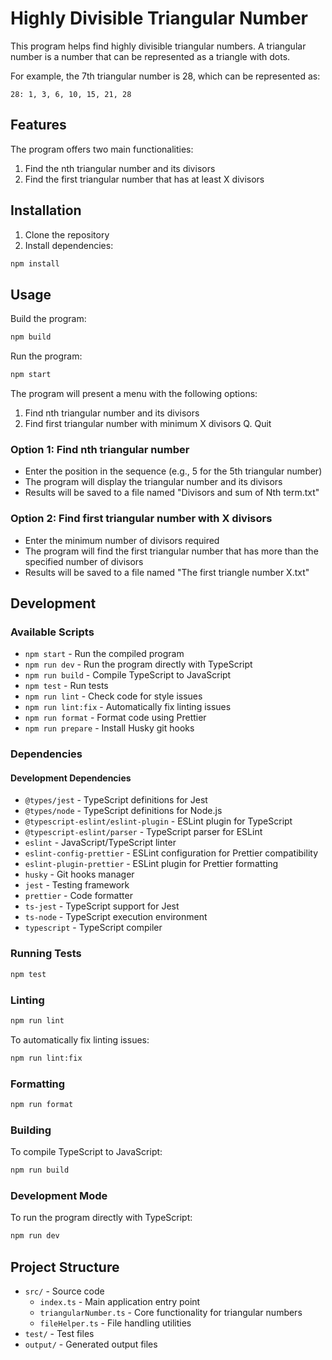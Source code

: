 # Highly Divisible Triangular Number

This program helps find highly divisible triangular numbers. A triangular number is a number that can be represented as a triangle with dots.

For example, the 7th triangular number is 28, which can be represented as:

`28: 1, 3, 6, 10, 15, 21, 28`

## Features

The program offers two main functionalities:

1. Find the nth triangular number and its divisors
2. Find the first triangular number that has at least X divisors

## Installation

1. Clone the repository
2. Install dependencies:

```bash
npm install
```

## Usage

Build the program:

```bash
npm build
```

Run the program:

```bash
npm start
```

The program will present a menu with the following options:

1. Find nth triangular number and its divisors
2. Find first triangular number with minimum X divisors
   Q. Quit

### Option 1: Find nth triangular number

- Enter the position in the sequence (e.g., 5 for the 5th triangular number)
- The program will display the triangular number and its divisors
- Results will be saved to a file named "Divisors and sum of Nth term.txt"

### Option 2: Find first triangular number with X divisors

- Enter the minimum number of divisors required
- The program will find the first triangular number that has more than the specified number of divisors
- Results will be saved to a file named "The first triangle number X.txt"

## Development

### Available Scripts

- `npm start` - Run the compiled program
- `npm run dev` - Run the program directly with TypeScript
- `npm run build` - Compile TypeScript to JavaScript
- `npm test` - Run tests
- `npm run lint` - Check code for style issues
- `npm run lint:fix` - Automatically fix linting issues
- `npm run format` - Format code using Prettier
- `npm run prepare` - Install Husky git hooks

### Dependencies

#### Development Dependencies

- `@types/jest` - TypeScript definitions for Jest
- `@types/node` - TypeScript definitions for Node.js
- `@typescript-eslint/eslint-plugin` - ESLint plugin for TypeScript
- `@typescript-eslint/parser` - TypeScript parser for ESLint
- `eslint` - JavaScript/TypeScript linter
- `eslint-config-prettier` - ESLint configuration for Prettier compatibility
- `eslint-plugin-prettier` - ESLint plugin for Prettier formatting
- `husky` - Git hooks manager
- `jest` - Testing framework
- `prettier` - Code formatter
- `ts-jest` - TypeScript support for Jest
- `ts-node` - TypeScript execution environment
- `typescript` - TypeScript compiler

### Running Tests

```bash
npm test
```

### Linting

```bash
npm run lint
```

To automatically fix linting issues:

```bash
npm run lint:fix
```

### Formatting

```bash
npm run format
```

### Building

To compile TypeScript to JavaScript:

```bash
npm run build
```

### Development Mode

To run the program directly with TypeScript:

```bash
npm run dev
```

## Project Structure

- `src/` - Source code
    - `index.ts` - Main application entry point
    - `triangularNumber.ts` - Core functionality for triangular numbers
    - `fileHelper.ts` - File handling utilities
- `test/` - Test files
- `output/` - Generated output files
